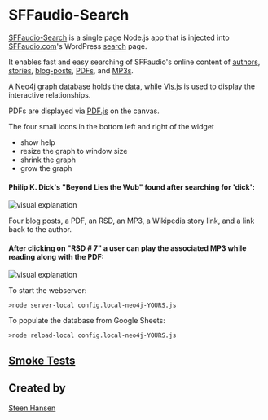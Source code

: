 
# SFFaudio-Search

[SFFaudio-Search](https://sffaudio-search.herokuapp.com/) is a single page Node.js app that is injected into [SFFaudio.com](https://www.sffaudio.com/)'s WordPress [search](https://www.sffaudio.com/search/) page.

It enables fast and easy searching of SFFaudio's online content of 
[authors](https://www.sffaudio.com/search/?author=larry-niven),
[stories](https://www.sffaudio.com/search/?book=beyond-lies-the-wub&author=philip-k-dick),
[blog-posts](https://www.sffaudio.com/search/?book=beyond-lies-the-wub&author=philip-k-dick&view=post_book&choice=4), 
[PDFs](https://www.sffaudio.com/search/?book=beyond-lies-the-wub&author=philip-k-dick&view=pdf&choice=1),
 and [MP3s](https://www.sffaudio.com/search/?book=beyond-lies-the-wub&author=philip-k-dick&view=rsd&choice=1).

A [Neo4j](https://neo4j.com/) graph database holds the data, while [Vis.js](http://visjs.org/) is used to display the interactive relationships.

PDFs are displayed via [PDF.js](https://github.com/mozilla/pdf.js) on the canvas. 

The four small icons in the bottom left and right of the widget 
  - show help
  - resize the graph to window size
  - shrink the graph
  - grow the graph

#### Philip K. Dick's "Beyond Lies the Wub" found after searching for 'dick':
![visual explanation](https://github.com/steenhansen/sffaudio-search/blob/master/beyond-the-wub-book.png)

Four blog posts, a PDF, an RSD, an MP3, a Wikipedia story link, and a link back to the author.

#### After clicking on "RSD # 7" a user can play the associated MP3 while reading along with the PDF:
![visual explanation](https://github.com/steenhansen/sffaudio-search/blob/master/beyond-the-wub-rsd.png)


 
To start the webserver:
    
    >node server-local config.local-neo4j-YOURS.js

To populate the database from Google Sheets:

    >node reload-local config.local-neo4j-YOURS.js 


## [Smoke Tests](/readme-smoke-tests.md)


## Created by

[Steen Hansen](https://github.com/steenhansen)
